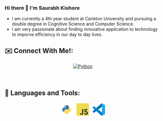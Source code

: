 ### Hi there 👋 I'm Saurabh Kishore
- I am currently a 4th year student at Carleton University and pursuing a double degree in Cognitive Science and Computer Science.
- I am very passionate about finding innovative application to technology to imporve efficiency in our day to day lives.

<!--
**gksaurabh/gksaurabh** is a ✨ _special_ ✨ repository because its `README.md` (this file) appears on your GitHub profile.

Here are some ideas to get you started:

- 🔭 I’m currently working on ...
- 🌱 I’m currently learning ...
- 👯 I’m looking to collaborate on ...
- 🤔 I’m looking for help with ...
- 💬 Ask me about ...
- 📫 How to reach me: ...
- 😄 Pronouns: ...
- ⚡ Fun fact: ...
![](https://visitor-badge.laobi.icu/badge?page_id=gksaurabh.gksaurabh)
![GitHub stats](https://github-readme-stats.vercel.app/api?username=gksaurabh&show_icons=true&theme=tokyonight)


![Top Langs](https://github-readme-stats.vercel.app/api/top-langs/?username=gksaurabh&theme=tokyonight)

-->

## ✉️ Connect With Me!:


<p align="center">
 <a href="https://www.linkedin.com/in/saurabh-gummaraj-kishore/" target="_blank" rel="noopener noreferrer"> <img src="https://cdn.jsdelivr.net/npm/simple-icons@v3/icons/linkedin.svg" alt="Python" height="40" style="vertical-align:top; margin:4px"></a>
</p>

<br />

## 🧰 Languages and Tools:
<p align="center">
<img src="https://raw.githubusercontent.com/github/explore/80688e429a7d4ef2fca1e82350fe8e3517d3494d/topics/python/python.png" alt="Python" height="40" style="vertical-align:top; margin:4px">
<img src="https://raw.githubusercontent.com/github/explore/80688e429a7d4ef2fca1e82350fe8e3517d3494d/topics/javascript/javascript.png" alt="Javascript" height="40" style="vertical-align:top; margin:4px">
<img src="https://raw.githubusercontent.com/github/explore/80688e429a7d4ef2fca1e82350fe8e3517d3494d/topics/visual-studio-code/visual-studio-code.png" alt="VS Code" height="40" style="vertical-align:top; margin:4px">
</p>

